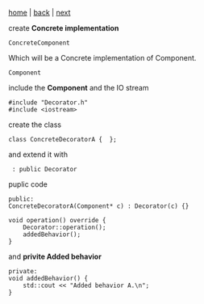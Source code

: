 [home](./page01.md) | [back](./page02.md) | [next](./page04.md)


create **Concrete implementation** 
```
ConcreteComponent
```
Which will be a Concrete implementation of Component.
```
Component
```
include the **Component** and the IO stream
```
#include "Decorator.h"
#include <iostream>
```
create the class
```
class ConcreteDecoratorA {  };
```
and extend it with
```
 : public Decorator
```
puplic code
```
public:
ConcreteDecoratorA(Component* c) : Decorator(c) {}

void operation() override {
    Decorator::operation();
    addedBehavior();
}
```
and **privite Added behavior**
```
private:
void addedBehavior() {
    std::cout << "Added behavior A.\n";
}
```

